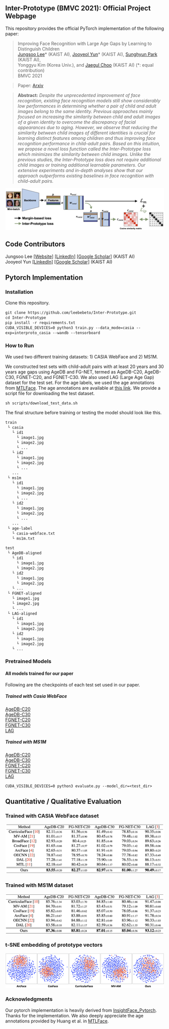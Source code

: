 ## Inter-Prototype (BMVC 2021): Official Project Webpage
This repository provides the official PyTorch implementation of the following paper:
> Improving Face Recognition with Large Age Gaps by Learning to Distinguish Children<br>
> [Jungsoo Lee](https://leebebeto.github.io/)* (KAIST AI), [Jooyeol Yun](https://www.linkedin.com/in/jooyeol-yun-6a176a1b6/)* (KAIST AI), [Sunghyun Park](https://psh01087.github.io/) (KAIST AI),<br>
> Yonggyu Kim (Korea Univ.), and [Jaegul Choo](https://sites.google.com/site/jaegulchoo/) (KAIST AI) (*: equal contribution)<br>
> BMVC 2021<br>

> Paper: [Arxiv](https://arxiv.org/abs/2110.11630) <br>

> **Abstract:** 
*Despite the unprecedented improvement of face recognition, existing face recognition models still show considerably low performances in determining whether a pair of child and adult images belong to the same identity.
Previous approaches mainly focused on increasing the similarity between child and adult images of a given identity to overcome the discrepancy of facial appearances due to aging.
However, we observe that reducing the similarity between child images of different identities is crucial for learning distinct features among children and thus improving face recognition performance in child-adult pairs.
Based on this intuition, we propose a novel loss function called the Inter-Prototype loss which minimizes the similarity between child images. 
Unlike the previous studies, the Inter-Prototype loss does not require additional child images or training additional learnable parameters.
Our extensive experiments and in-depth analyses show that our approach outperforms existing baselines in face recognition with child-adult pairs.*<br>

<p align="center">
  <img src="assets/main.png" />
</p>

## Code Contributors
Jungsoo Lee [[Website]](https://leebebeto.github.io/) [[LinkedIn]](https://www.linkedin.com/in/jungsoo-lee-52103a17a/) [[Google Scholar]](https://scholar.google.com/citations?user=qSGLUDQAAAAJ&hl=ko) (KAIST AI) <br>
Jooyeol Yun [[LinkedIn]](https://www.linkedin.com/in/jooyeol-yun-6a176a1b6/) [[Google Scholar]](https://scholar.google.com/citations?hl=en&user=uFjBq8wAAAAJ) (KAIST AI)

## Pytorch Implementation
### Installation
Clone this repository.
```
git clone https://github.com/leebebeto/Inter-Prototype.git
cd Inter-Prototype
pip install -r requirements.txt
CUDA_VISIBLE_DEVICES=0 python3 train.py --data_mode=casia --exp=interproto_casia --wandb --tensorboard
```

### How to Run 
We used two different training datasets: 1) CASIA WebFace and 2) MS1M.

We constructed test sets with child-adult pairs with at least 20 years and 30 years age gaps using AgeDB and FG-NET, termed as AgeDB-C20, AgeDB-C30, FGNET-C20, and FGNET-C30.
We also used LAG (Large Age Gap) dataset for the test set. 
For the age labels, we used the age annotations from [MTLFace](https://github.com/Hzzone/MTLFace). 
The age annotations are available at [this link](https://drive.google.com/drive/folders/1YmaBkHoRt85cysQX2TJZmasRwfrchiWO).
We provide a script file for downloading the test dataset.
```
sh scripts/download_test_data.sh
```
The final structure before training or testing the model should look like this.
```
train
 └ casia
   └ id1
     └ image1.jpg
     └ image2.jpg
     └ ...
   └ id2
     └ image1.jpg
     └ image2.jpg
     └ ...     
   ...
 └ ms1m
   └ id1
     └ image1.jpg
     └ image2.jpg
     └ ...
   └ id2
     └ image1.jpg
     └ image2.jpg
     └ ...     
   ...
 └ age-label
   └ casia-webface.txt
   └ ms1m.txt    
```
```
test
 └ AgeDB-aligned
   └ id1
     └ image1.jpg
     └ image2.jpg
   └ id2
     └ image1.jpg
     └ image2.jpg
   └ ...
 └ FGNET-aligned
   └ image1.jpg
   └ image2.jpg
   └ ...
 └ LAG-aligned
   └ id1
     └ image1.jpg
     └ image2.jpg
   └ id2
     └ image1.jpg
     └ image2.jpg
   └ ...
```

### Pretrained Models
#### All models trained for our paper
Following are the checkpoints of each test set used in our paper. <br>
##### Trained with Casia WebFace
[AgeDB-C20](https://drive.google.com/file/d/1g7wol0isBX_-X1r-TlTqaJk8pVWA5W4z/view?usp=sharing) <br>
[AgeDB-C30](https://drive.google.com/file/d/1cb3eOG-6kx7eKR_SLKHH_1cyOAWlXgRI/view?usp=sharing) <br>
[FGNET-C20](https://drive.google.com/drive/folders/1TES-mWdrITd56TpTJtnaCY0Sj7cVeQbR?usp=sharing) <br>
[FGNET-C30](https://drive.google.com/drive/folders/1-p2gsfpaclOvn-rFDUh1Dtj7V1WvvewK?usp=sharing) <br>
[LAG](https://drive.google.com/drive/folders/1hY2ojyS6VKQn4YfiXYGPlVTjGzw6EsXd?usp=sharing)     

##### Trained with MS1M
[AgeDB-C20](https://drive.google.com/file/d/1RFlHFqolCfDlZl43pHMoQOzobbn0MsaY/view?usp=sharing) <br>
[AgeDB-C30](https://drive.google.com/file/d/1O6th4Vz7tOZUzxs5Y5cs4BMw-amdqHz7/view?usp=sharing) <br>
[FGNET-C20](https://drive.google.com/file/d/1xv8yh61owP3Ls7Duzb4UogaLeOTGDQup/view?usp=sharing) <br>
[FGNET-C30](https://drive.google.com/file/d/15CBlPCk81k4ZVP2qNnN59fQfGrTIrsLW/view?usp=sharing) <br>
[LAG](https://drive.google.com/file/d/1vqOEgYRxe2ej2FPIf_OFTx62T06SEGy9/view?usp=sharing)     
```
CUDA_VISIBLE_DEVICES=0 python3 evaluate.py --model_dir=<test_dir>
```

## Quantitative / Qualitative Evaluation
### Trained with CASIA WebFace dataset
<p align="center">
  <img src="assets/casia.png" />
</p>

### Trained with MS1M dataset
<p align="center">
  <img src="assets/ms1m.png" />
</p>

### t-SNE embedding of prototype vectors
<p align="center">
  <img src="assets/tsne.png" />
</p>


### Acknowledgments
Our pytorch implementation is heavily derived from [InsightFace_Pytorch](https://github.com/TreB1eN/InsightFace_Pytorch).
Thanks for the implementation.
We also deeply appreciate the age annotations provided by Huang et al. in [MTLFace](https://github.com/Hzzone/MTLFace).
